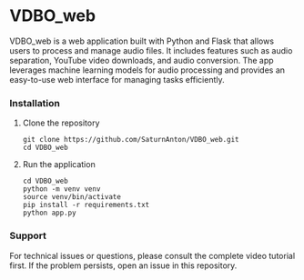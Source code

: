 # VDBO_web
VDBO_web is a web application built with Python and Flask that allows users to process and manage audio files. It includes features such as audio separation, YouTube video downloads, and audio conversion. The app leverages machine learning models for audio processing and provides an easy-to-use web interface for managing tasks efficiently.

### Installation

1. Clone the repository
   ```
   git clone https://github.com/SaturnAnton/VDBO_web.git
   cd VDBO_web
   ```
   
2. Run the application
   ```
   cd VDBO_web
   python -m venv venv
   source venv/bin/activate
   pip install -r requirements.txt
   python app.py
   ```

### Support
For technical issues or questions, please consult the complete video tutorial first. If the problem persists, open an issue in this repository.
